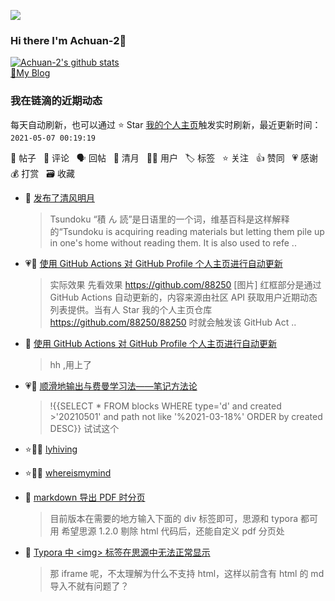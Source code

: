<a title="Hits" target="_blank" href="https://github.com/Achuan-2/Achuan-2"><img src="https://hits.b3log.org/Achuan-2/Achuan-2.svg"></a>  
### Hi there I'm Achuan-2👋 

[![Achuan-2's github stats](https://github-readme-stats.vercel.app/api?username=Achuan-2&show_icons=true&theme=vue)](https://github.com/anuraghazra/github-readme-stats)  
[🧊My Blog](https://achuan-2.github.io/)
<!--events start -->

### 我在链滴的近期动态

每天自动刷新，也可以通过 ⭐️ Star [我的个人主页](https://github.com/Achuan-2/Achuan-2)触发实时刷新，最近更新时间：`2021-05-07 00:19:19`

📝 帖子 &nbsp; 💬 评论 &nbsp; 🗣 回帖 &nbsp; 🌙 清月 &nbsp; 👨‍💻 用户 &nbsp; 🏷️ 标签 &nbsp; ⭐️ 关注 &nbsp; 👍 赞同 &nbsp; 💗 感谢 &nbsp; 💰 打赏 &nbsp; 🗃 收藏

* 🌙 [发布了清风明月](https://ld246.com/member/Achuan-2/breezemoons/1620317857809)

  > Tsundoku “積 ん 読”是日语里的一个词，维基百科是这样解释的“Tsundoku is acquiring reading materials but letting them pile up in one's home without reading them. It is also used to refe ..
* 💗📝 [使用 GitHub Actions 对 GitHub Profile 个人主页进行自动更新](https://ld246.com/article/1595248018192)

  > 实际效果 先看效果 https://github.com/88250 [图片] 红框部分是通过 GitHub Actions 自动更新的，内容来源由社区 API 获取用户近期动态列表提供。当有人 Star 我的个人主页仓库 https://github.com/88250/88250 时就会触发该 GitHub Act ..
* 💬 [使用 GitHub Actions 对 GitHub Profile 个人主页进行自动更新](https://ld246.com/article/1595248018192/comment/1620307982040#comments)

  > hh ,用上了
* 💗💬 [顺滑地输出与费曼学习法——笔记方法论](https://ld246.com/article/1619878388009/comment/1619924863984#comments)

  > !{{SELECT * FROM blocks WHERE type='d' and created &gt;'20210501' and path not like '%2021-03-18%' ORDER by created DESC}} 试试这个
* ⭐️👨‍💻 [lyhiving](https://ld246.com/member/lyhiving)

  > 
* ⭐️👨‍💻 [whereismymind](https://ld246.com/member/whereismymind)

  > 
* 📝 [markdown 导出 PDF 时分页](https://ld246.com/article/1619611710748)

  > 目前版本在需要的地方输入下面的 div 标签即可，思源和 typora 都可用  希望思源 1.2.0 剔除 html 代码后，还能自定义 pdf 分页处
* 💬 [Typora 中 &lt;img&gt; 标签在思源中无法正常显示](https://ld246.com/article/1619064970937/comment/1619137236934#comments)

  > 那 iframe 呢，不太理解为什么不支持 html，这样以前含有 html 的 md 导入不就有问题了？


<!--events end -->
